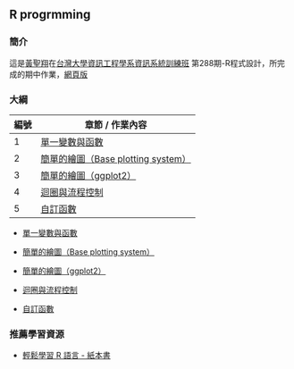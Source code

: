 ## R progrmming

### 簡介

這是[黃聖翔](https://www.facebook.com/profile.php?id=100001348802783)在[台灣大學資訊工程學系資訊系統訓練班](https://www.csie.ntu.edu.tw/train/) 第288期-R程式設計，所完成的期中作業，[網頁版](https://jshuang0520.github.io/R_progrmming_HW/)


### 大綱


|編號|章節 / 作業內容|
|-------|---|
|1|[單一變數與函數](https://jshuang0520.github.io/R_progrmming_HW/2017.08.21_R_CH2_HW1.html)|
|2|[簡單的繪圖（Base plotting system）](https://jshuang0520.github.io/R_progrmming_HW/2017.08.23_R_CH3_HW2.html)|
|3|[簡單的繪圖（ggplot2）](https://jshuang0520.github.io/R_progrmming_HW/2017.08.24_R_CH5_HW3.html)|
|4|[迴圈與流程控制](https://jshuang0520.github.io/R_progrmming_HW/2017.08.29_R_CH8_HW4.html)|
|5|[自訂函數](https://jshuang0520.github.io/R_progrmming_HW/2017.08.30_R_CH9_HW5.html)|






- [單一變數與函數](https://jshuang0520.github.io/R_progrmming_HW/2017.08.21_R_CH2_HW1.html)


- [簡單的繪圖（Base plotting system）](https://jshuang0520.github.io/R_progrmming_HW/2017.08.23_R_CH3_HW2.html)


- [簡單的繪圖（ggplot2）](https://jshuang0520.github.io/R_progrmming_HW/2017.08.24_R_CH5_HW3.html)


- [迴圈與流程控制](https://jshuang0520.github.io/R_progrmming_HW/2017.08.29_R_CH8_HW4.html)


- [自訂函數](https://jshuang0520.github.io/R_progrmming_HW/2017.08.30_R_CH9_HW5.html)





### 推薦學習資源

- [輕鬆學習 R 語言 - 紙本書](http://www.books.com.tw/products/0010763975)


